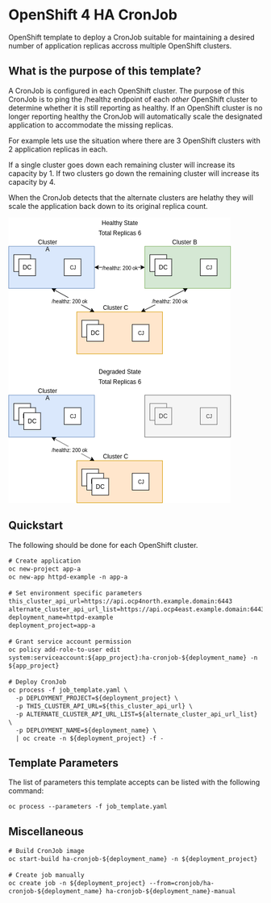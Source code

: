 # OpenShift 4 HA CronJob

OpenShift template to deploy a CronJob suitable for maintaining a desired number of application replicas accross multiple OpenShift clusters.

## What is the purpose of this template?

A CronJob is configured in each OpenShift cluster. The purpose of this CronJob is to ping the /healthz endpoint of each _other_ OpenShift cluster to determine whether it is still reporting as healthy. If an OpenShift cluster is no longer reporting healthy the CronJob will automatically scale the designated application to accommodate the missing replicas. 

For example lets use the situation where there are 3 OpenShift clusters with 2 application replicas in each.

If a single cluster goes down each remaining cluster will increase its capacity by 1.
If two clusters go down the remaining cluster will increase its capacity by 4.

When the CronJob detects that the alternate clusters are helathy they will scale the application back down to its original replica count.

![Diagram](diagram.png)

## Quickstart 

The following should be done for each OpenShift cluster. 

```shell script
# Create application
oc new-project app-a
oc new-app httpd-example -n app-a

# Set environment specific parameters
this_cluster_api_url=https://api.ocp4north.example.domain:6443
alternate_cluster_api_url_list=https://api.ocp4east.example.domain:6443,https://api.ocp4west.example.domain:6443
deployment_name=httpd-example
deployment_project=app-a

# Grant service account permission
oc policy add-role-to-user edit system:serviceaccount:${app_project}:ha-cronjob-${deployment_name} -n ${app_project}

# Deploy CronJob
oc process -f job_template.yaml \
  -p DEPLOYMENT_PROJECT=${deployment_project} \
  -p THIS_CLUSTER_API_URL=${this_cluster_api_url} \
  -p ALTERNATE_CLUSTER_API_URL_LIST=${alternate_cluster_api_url_list} \
  -p DEPLOYMENT_NAME=${deployment_name} \
  | oc create -n ${deployment_project} -f -
```

## Template Parameters

The list of parameters this template accepts can be listed with the following command:

```shell script
oc process --parameters -f job_template.yaml
```

## Miscellaneous
```shell script
# Build CronJob image
oc start-build ha-cronjob-${deployment_name} -n ${deployment_project} 

# Create job manually
oc create job -n ${deployment_project} --from=cronjob/ha-cronjob-${deployment_name} ha-cronjob-${deployment_name}-manual
```

